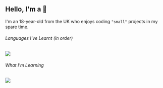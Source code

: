 ## Hello, I'm a 🧱
I'm an 18-year-old from the UK who enjoys coding `"small"` projects in my spare time.

###### Languages I've Learnt (in order)
<img src="https://skillicons.dev/icons?i=python,html,css,js,ts,latex,dotnet,cs">

###### What I'm Learning
<img src="https://skillicons.dev/icons?i=flutter,dart,java">
